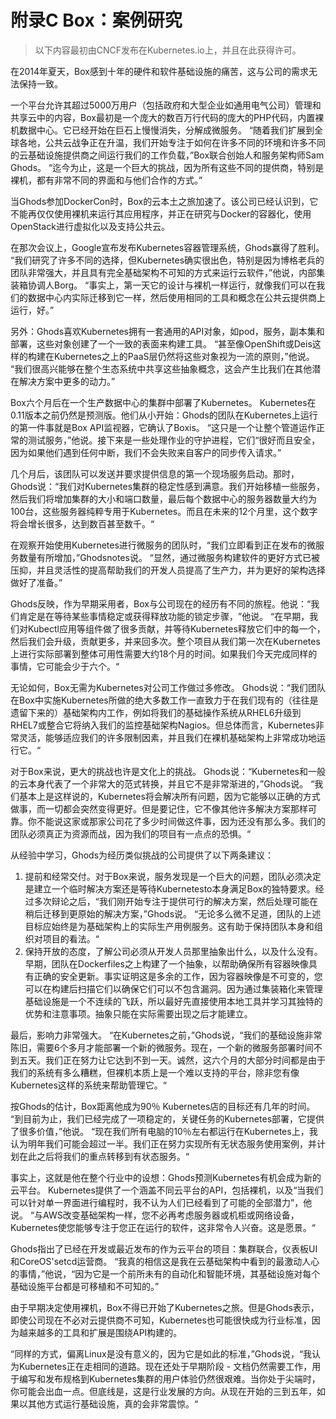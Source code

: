 # 附录C Box：案例研究

>以下内容最初由CNCF发布在Kubernetes.io上，并且在此获得许可。

在2014年夏天，Box感到十年的硬件和软件基础设施的痛苦，这与公司的需求无法保持一致。

一个平台允许其超过5000万用户（包括政府和大型企业如通用电气公司）管理和共享云中的内容，Box最初是一个庞大的数百万行代码的庞大的PHP代码，内置裸机数据中心。它已经开始在巨石上慢慢消失，分解成微服务。 “随着我们扩展到全球各地，公共云战争正在升温，我们开始专注于如何在许多不同的环境和许多不同的云基础设施提供商之间运行我们的工作负载，”Box联合创始人和服务架构师Sam Ghods。 “迄今为止，这是一个巨大的挑战，因为所有这些不同的提供商，特别是裸机，都有非常不同的界面和与他们合作的方式。”

当Ghods参加DockerCon时，Box的云本土之旅加速了。该公司已经认识到，它不能再仅仅使用裸机来运行其应用程序，并正在研究与Docker的容器化，使用OpenStack进行虚拟化以及支持公共云。

在那次会议上，Google宣布发布Kubernetes容器管理系统，Ghods赢得了胜利。 “我们研究了许多不同的选择，但Kubernetes确实很出色，特别是因为博格老兵的团队非常强大，并且具有完全基础架构不可知的方式来运行云软件，”他说，内部集装箱协调人Borg。 “事实上，第一天它的设计与裸机一样运行，就像我们可以在我们的数据中心内实际迁移到它一样，然后使用相同的工具和概念在公共云提供商上运行，好。”

另外：Ghods喜欢Kubernetes拥有一套通用的API对象，如pod，服务，副本集和部署，这些对象创建了一个一致的表面来构建工具。 “甚至像OpenShift或Deis这样的构建在Kubernetes之上的PaaS层仍然将这些对象视为一流的原则，”他说。 “我们很高兴能够在整个生态系统中共享这些抽象概念，这会产生比我们在其他潜在解决方案中更多的动力。”

Box六个月后在一个生产数据中心的集群中部署了Kubernetes。 Kubernetes在0.11版本之前仍然是预测版。他们从小开始：Ghods的团队在Kubernetes上运行的第一件事就是Box API监视器，它确认了Boxis。 “这只是一个让整个管道运作正常的测试服务，”他说。接下来是一些处理作业的守护进程，它们“很好而且安全，因为如果他们遇到任何中断，我们不会失败来自客户的同步传入请求。”

几个月后，该团队可以发送并要求提供信息的第一个现场服务启动。那时，Ghods说：“我们对Kubernetes集群的稳定性感到满意。我们开始移植一些服务，然后我们将增加集群的大小和端口数量，最后每个数据中心的服务器数量大约为100台，这些服务器纯粹专用于Kubernetes。而且在未来的12个月里，这个数字将会增长很多，达到数百甚至数千。“

在观察开始使用Kubernetes进行微服务的团队时，“我们立即看到正在发布的微服务数量有所增加，”Ghodsnotes说。 “显然，通过微服务构建软件的更好方式已被压抑，并且灵活性的提高帮助我们的开发人员提高了生产力，并为更好的架构选择做好了准备。”

Ghods反映，作为早期采用者，Box与公司现在的经历有不同的旅程。他说：“我们肯定是在等待某些事情稳定或获得释放功能的锁定步骤，​​”他说。 “在早期，我们对Kubectl应用等组件做了很多贡献，并等待Kubernetes释放它们中的每一个，然后我们会升级，贡献更多，并来回多次。整个项目从我们第一次在Kubernetes上进行实际部署到整体可用性需要大约18个月的时间。如果我们今天完成同样的事情，它可能会少于六个。“

无论如何，Box无需为Kubernetes对公司工作做过多修改。 Ghods说：“我们团队在Box中实施Kubernetes所做的绝大多数工作一直致力于在我们现有的（往往是遗留下来的）基础架构内工作，例如将我们的基础操作系统从RHEL6升级到RHEL7或整合它将纳入我们的监控基础架构Nagios。但总体而言，Kubernetes非常灵活，能够适应我们的许多限制因素，并且我们在裸机基础架构上非常成功地运行它。“

对于Box来说，更大的挑战也许是文化上的挑战。 Ghods说：“Kubernetes和一般的云本身代表了一个非常大的范式转换，并且它不是非常渐进的，”Ghods说。 “我们基本上是这样说的，Kubernetes将会解决所有问题，因为它能够以正确的方式做事，而一切都会突然变得更好。但是要记住，它不像其他许多解决方案那样可靠。你不能说这家或那家公司花了多少时间做这件事，因为还没有那么多。我们的团队必须真正为资源而战，因为我们的项目有一点点的恐惧。“

从经验中学习，Ghods为经历类似挑战的公司提供了以下两条建议：

1. 提前和经常交付。对于Box来说，服务发现是一个巨大的问题，团队必须决定是建立一个临时解决方案还是等待Kubernetesto本身满足Box的独特要求。经过多次辩论之后，“我们刚开始专注于提供可行的解决方案，然后处理可能在稍后迁移到更原始的解决方案，”Ghods说。 “无论多么微不足道，团队的上述目标应始终是为基础架构上的实际生产用例服务。这有助于保持团队本身和组织对项目的看法。“
2. 保持开放的态度，了解公司必须从开发人员那里抽象出什么，以及什么没有。早期，团队在Dockerfiles之上构建了一个抽象，以帮助确保所有容器映像具有正确的安全更新。事实证明这是多余的工作，因为容器映像是不可变的，您可以在构建后扫描它们以确保它们可以不包含漏洞。因为通过集装箱化来管理基础设施是一个不连续的飞跃，所以最好先直接使用本地工具并学习其独特的优势和注意事项。抽象只能在实际需要出现之后才能建立。

最后，影响力非常强大。 “在Kubernetes之前，”Ghods说，“我们的基础设施非常陈旧，需要6个多月才能部署一个新的微服务。现在，一个新的微服务部署时间不到五天。我们正在努力让它达到不到一天。诚然，这六个月的大部分时间都是由于我们的系统有多么糟糕，但裸机本质上是一个难以支持的平台，除非您有像Kubernetes这样的系统来帮助管理它。“

按Ghods的估计，Box距离他成为90％ Kubernetes店的目标还有几年的时间。 “到目前为止，我们已经完成了一项稳定的，关键任务的Kubernetes部署，它提供了很多价值，”他说。 “现在我们所有电脑的10％左右都运行在Kubernetes上，我认为明年我们可能会超过一半。我们正在努力实现所有无状态服务使用案例，并计划在此之后将我们的重点转移到有状态服务。“

事实上，这就是他在整个行业中的设想：Ghods预测Kubernetes有机会成为新的云平台。 Kubernetes提供了一个涵盖不同云平台的API，包括裸机，以及“当我们可以针对单一界面进行编程时，我不认为人们已经看到了可能的全部潜力”，他说。 “与AWS改变基础架构一样，您不必再考虑服务器或机柜或网络设备，Kubernetes使您能够专注于您正在运行的软件，这非常令人兴奋。这是愿景。“

Ghods指出了已经在开发或最近发布的作为云平台的项目：集群联合，仪表板UI和CoreOS'setcd运营商。 “我真的相信这是我在云基础架构中看到的最激动人心的事情，”他说，“因为它是一个前所未有的自动化和智能环境，其基础设施对每个基础设施平台都是可移植和不可知的。”

由于早期决定使用裸机，Box不得已开始了Kubernetes之旅。但是Ghods表示，即使公司现在不必对云提供商不可知，Kubernetes也可能很快成为行业标准，因为越来越多的工具和扩展是围绕API构建的。

“同样的方式，偏离Linux是没有意义的，因为它是如此的标准，”Ghods说，“我认为Kubernetes正在走相同的道路。现在还处于早期阶段 - 文档仍然需要工作，用于编写和发布规格到Kubernetes集群的用户体验仍然很艰难。当你处于尖端时，你可能会出血一点。但底线是，这是行业发展的方向。从现在开始的三到五年，如果以其他方式运行基础设施，真的会非常震惊。“
